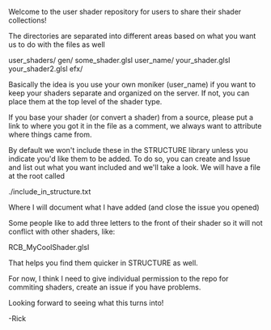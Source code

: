 Welcome to the user shader repository for users to share their shader collections!

The directories are separated into different areas based on what you want us to do with the files as well

user_shaders/
   gen/
      some_shader.glsl
      user_name/
         your_shader.glsl
         your_shader2.glsl
   efx/

Basically the idea is you use your own moniker (user_name) if you want to keep your shaders separate and organized
on the server.  If not, you can place them at the top level of the shader type.

If you base your shader (or convert a shader) from a source, please put a link to where you got it in the file as a 
comment, we always want to attribute where things came from.

By default we won't include these in the STRUCTURE library unless you indicate you'd like them to be added.  To do so,
you can create and Issue and list out what you want included and we'll take a look.  We will have a file at the root 
called

./include_in_structure.txt

Where I will document what I have added (and close the issue you opened)

Some people like to add three letters to the front of their shader so it will not conflict with other shaders, like:

RCB_MyCoolShader.glsl

That helps you find them quicker in STRUCTURE as well.

For now, I think I need to give individual permission to the repo for commiting shaders, create an issue if you have problems.

Looking forward to seeing what this turns into!

-Rick
